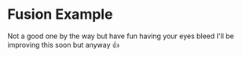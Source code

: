 # Fusion Example

Not a good one by the way but have fun having your eyes bleed
I'll be improving this soon but anyway 👍
